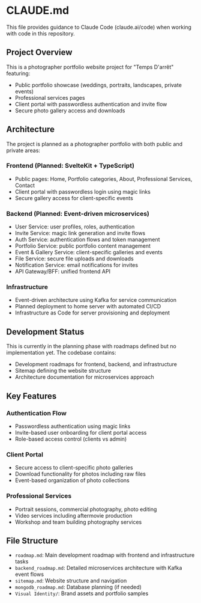 # CLAUDE.md

This file provides guidance to Claude Code (claude.ai/code) when working with code in this repository.

## Project Overview

This is a photographer portfolio website project for "Temps D'arrêt" featuring:
- Public portfolio showcase (weddings, portraits, landscapes, private events)
- Professional services pages
- Client portal with passwordless authentication and invite flow
- Secure photo gallery access and downloads

## Architecture

The project is planned as a photographer portfolio with both public and private areas:

### Frontend (Planned: SvelteKit + TypeScript)
- Public pages: Home, Portfolio categories, About, Professional Services, Contact
- Client portal with passwordless login using magic links
- Secure gallery access for client-specific events

### Backend (Planned: Event-driven microservices)
- User Service: user profiles, roles, authentication
- Invite Service: magic link generation and invite flows  
- Auth Service: authentication flows and token management
- Portfolio Service: public portfolio content management
- Event & Gallery Service: client-specific galleries and events
- File Service: secure file uploads and downloads
- Notification Service: email notifications for invites
- API Gateway/BFF: unified frontend API

### Infrastructure
- Event-driven architecture using Kafka for service communication
- Planned deployment to home server with automated CI/CD
- Infrastructure as Code for server provisioning and deployment

## Development Status

This is currently in the planning phase with roadmaps defined but no implementation yet. The codebase contains:
- Development roadmaps for frontend, backend, and infrastructure
- Sitemap defining the website structure
- Architecture documentation for microservices approach

## Key Features

### Authentication Flow
- Passwordless authentication using magic links
- Invite-based user onboarding for client portal access
- Role-based access control (clients vs admin)

### Client Portal
- Secure access to client-specific photo galleries
- Download functionality for photos including raw files
- Event-based organization of photo collections

### Professional Services
- Portrait sessions, commercial photography, photo editing
- Video services including aftermovie production
- Workshop and team building photography services

## File Structure

- `roadmap.md`: Main development roadmap with frontend and infrastructure tasks
- `backend_roadmap.md`: Detailed microservices architecture with Kafka event flows
- `sitemap.md`: Website structure and navigation
- `mongodb_roadmap.md`: Database planning (if needed)
- `Visual Identity/`: Brand assets and portfolio samples
